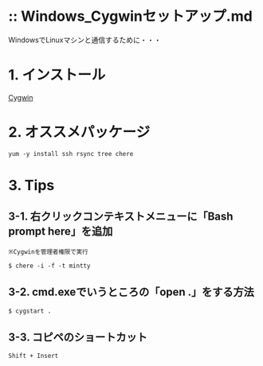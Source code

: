 
:: Windows_Cygwinセットアップ.md
===

WindowsでLinuxマシンと通信するために・・・

# 1. インストール

[Cygwin](https://www.cygwin.com/)

# 2. オススメパッケージ

```
yum -y install ssh rsync tree chere
```

# 3. Tips

## 3-1. 右クリックコンテキストメニューに「Bash prompt here」を追加

```
※Cygwinを管理者権限で実行

$ chere -i -f -t mintty
```

## 3-2. cmd.exeでいうところの「open .」をする方法

```
$ cygstart .
```

## 3-3. コピペのショートカット

```
Shift + Insert
```

